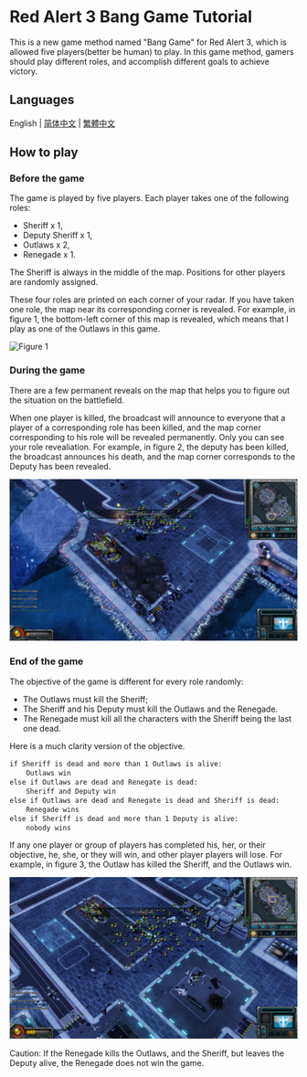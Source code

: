 # Red Alert 3 Bang Game Tutorial

This is a new game method named "Bang Game" for Red Alert 3, which is allowed five players(better be human) to play. In this game method, gamers should play different roles, and accomplish different goals to achieve victory. 

## Languages

English | [简体中文](./READMES/README.chs.md) | [繁體中文](./READMES/README.cht.md)

## How to play

### Before the game

The game is played by five players. Each player takes one of the following roles: 

- Sheriff x 1, 
- Deputy Sheriff x 1, 
- Outlaws x 2, 
- Renegade x 1. 

The Sheriff is always in the middle of the map. Positions for other players are randomly assigned. 

These four roles are printed on each corner of your radar. If you have taken one role, the map near its corresponding corner is revealed. For example, in figure 1, the bottom-left corner of this map is revealed, which means that I play as one of the Outlaws in this game. 

![Figure 1](./Figures/Figure-1.png)

### During the game

There are a few permanent reveals on the map that helps you to figure out the situation on the battlefield. 

When one player is killed, the broadcast will announce to everyone that a player of a corresponding role has been killed, and the map corner corresponding to his role will be revealed permanently. Only you can see your role revealiation. For example, in figure 2, the deputy has been killed, the broadcast announces his death, and the map corner corresponds to the Deputy has been revealed. 

![Figure 2](./Figures/Figure-2.png)

### End of the game

The objective of the game is different for every role randomly: 

- The Outlaws must kill the Sheriff; 
- The Sheriff and his Deputy must kill the Outlaws and the Renegade. 
- The Renegade must kill all the characters with the Sheriff being the last one dead. 

Here is a much clarity version of the objective. 

```
if Sheriff is dead and more than 1 Outlaws is alive:
	Outlaws win
else if Outlaws are dead and Renegate is dead:
	Sheriff and Deputy win
else if Outlaws are dead and Renegate is dead and Sheriff is dead:
	Renegade wins
else if Sheriff is dead and more than 1 Deputy is alive:
	nobody wins
```

If any one player or group of players has completed his, her, or their objective, he, she, or they will win, and other player players will lose. For example, in figure 3, the Outlaw has killed the Sheriff, and the Outlaws win. 

![Figure 3](./Figures/Figure-3.png)

Caution: If the Renegade kills the Outlaws, and the Sheriff, but leaves the Deputy alive, the Renegade does not win the game. 

